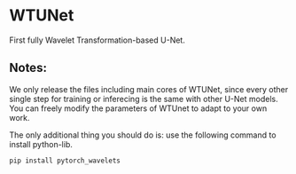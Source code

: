 # WTUNet
First  fully Wavelet Transformation-based U-Net.

## Notes:
We only release the files including main cores of WTUNet, since every other single step for training or inferecing is the same with other U-Net models.
You can freely modify the parameters of WTUnet to adapt to your own work. 

The only additional thing you should do is: use the following command to install python-lib.
```python
pip install pytorch_wavelets
```
